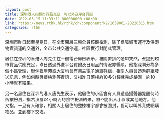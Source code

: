 ```yaml
---
layout: post
title: 深圳港人指超市貨品充足　可以外送平台買餸
date: 2022-03-15 11:33:11.000000000 +08:00
link: https://news.rthk.hk/rthk/ch/component/k2/1639001-20220315.htm
categories: rthk
---
```


深圳市昨日起至星期日，在全市開展三輪全員核酸檢測，除了保障城市運行及供港物資貨運的交通外，全市公共交通停運，社區實行封閉式管理。

居住在深圳的香港人周先生在一個電台節目表示，相關安排的通知突然，但提到超市貨品供應充足，昨日透過外送平台買餸及日用品的情況亦暢順。他指深圳分為多個小區管理，舉例指屋苑或大廈均會有業主電子通訊群組，相關人員會透過群組發送訊息，例如何時落樓檢測等資訊，又指昨日落樓約10多分鐘就完成檢測，約10小時就有結果。

另一名居住在深圳的港人唐先生表示，他居住的小區會有人員透過揚聲器提醒何時落樓檢測，指若沒有24小時內的陰性檢測結果，將不能出入小區或其他地方。他又指，一旦有人確診，相關人士居住的整楝樓宇都會被圍封，但可以叫外賣或網購物品，並到樓下交收。
